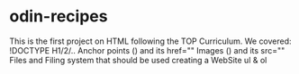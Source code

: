 # odin-recipes
This is the first project on HTML following the TOP Curriculum.
We covered:
    !DOCTYPE
    H1/2/..
    Anchor points (<a>) and its href=""
    Images (<img>) and its src=""
    Files and Filing system that should be used creating a WebSite
    ul & ol